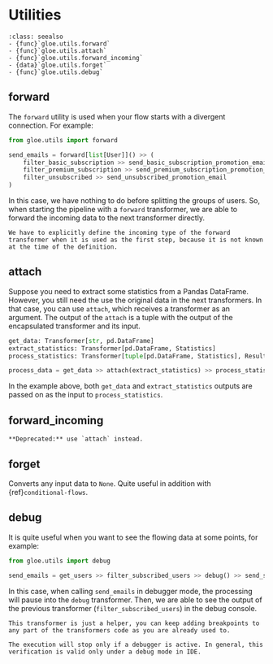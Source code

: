 # Utilities

```{admonition} API Reference
:class: seealso
- {func}`gloe.utils.forward`
- {func}`gloe.utils.attach`
- {func}`gloe.utils.forward_incoming`
- {data}`gloe.utils.forget`
- {func}`gloe.utils.debug`
```

## forward

The `forward` utility is used when your flow starts with a divergent connection. For example:

```python
from gloe.utils import forward

send_emails = forward[list[User]]() >> (
    filter_basic_subscription >> send_basic_subscription_promotion_email,
    filter_premium_subscription >> send_premium_subscription_promotion_email,
    filter_unsubscribed >> send_unsubscribed_promotion_email
)
```

In this case, we have nothing to do before splitting the groups of users. So, when starting the pipeline with a `forward` transformer, we are able to forward the incoming data to the next transformer directly.
```{important}
We have to explicitly define the incoming type of the forward transformer when it is used as the first step, because it is not known at the time of the definition.
```

## attach

Suppose you need to extract some statistics from a Pandas DataFrame. However, you still need the use the original data in the next transformers. In that case, you can use `attach`, which receives a transformer as an argument. The output of the `attach` is a tuple with the output of the encapsulated transformer and its input.

```python
get_data: Transformer[str, pd.DataFrame]
extract_statistics: Transformer[pd.DataFrame, Statistics]
process_statistics: Transformer[tuple[pd.DataFrame, Statistics], Result]

process_data = get_data >> attach(extract_statistics) >> process_statistics 
```

In the example above, both `get_data` and `extract_statistics` outputs are passed on as the input to `process_statistics`.

## forward_incoming

```{warning}
**Deprecated:** use `attach` instead.
```
## forget

Converts any input data to `None`. Quite useful in addition with {ref}`conditional-flows`.

## debug

It is quite useful when you want to see the flowing data at some points, for example:

```python
from gloe.utils import debug

send_emails = get_users >> filter_subscribed_users >> debug() >> send_subscribed_email
```

In this case, when calling `send_emails` in debugger mode, the processing will pause into the `debug` transformer. Then, we are able to see the output of the previous transformer (`filter_subscribed_users`) in the debug console.

```{Important}
This transformer is just a helper, you can keep adding breakpoints to any part of the transformers code as you are already used to.
```

```{Attention}
The execution will stop only if a debugger is active. In general, this verification is valid only under a debug mode in IDE.
```